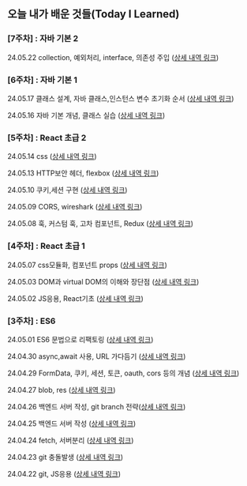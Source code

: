 ## 오늘 내가 배운 것들(Today I Learned)

### [7주차] : 자바 기본 2
24.05.22 collection, 예외처리, interface, 의존성 주입 ([상세 내역 링크](https://github.com/100-hours-a-week/carter-til/blob/main/May/2024-05-22.md))

### [6주차] : 자바 기본 1
24.05.17 클래스 설계, 자바 클래스,인스턴스 변수 초기화 순서 ([상세 내역 링크](https://github.com/100-hours-a-week/carter-til/blob/main/May/2024-05-17.md))

24.05.16 자바 기본 개념, 클래스 실습 ([상세 내역 링크](https://github.com/100-hours-a-week/carter-til/blob/main/May/2024-05-16.md))

### [5주차] : React 초급 2
24.05.14 css ([상세 내역 링크](https://github.com/100-hours-a-week/carter-til/blob/main/May/2024-05-14.md))

24.05.13 HTTP보안 헤더, flexbox ([상세 내역 링크](https://github.com/100-hours-a-week/carter-til/blob/main/May/2024-05-13.md))

24.05.10 쿠키,세션 구현 ([상세 내역 링크](https://github.com/100-hours-a-week/carter-til/blob/main/May/2024-05-10.md))

24.05.09 CORS, wireshark ([상세 내역 링크](https://github.com/100-hours-a-week/carter-til/blob/main/May/2024-05-09.md))

24.05.08 훅, 커스텀 훅, 고차 컴포넌트, Redux ([상세 내역 링크](https://github.com/100-hours-a-week/carter-til/blob/main/May/2024-05-08.md))

### [4주차] : React 초급 1

24.05.07 css모듈화, 컴포넌트 props ([상세 내역 링크](https://github.com/100-hours-a-week/carter-til/blob/main/May/2024-05-07.md))

24.05.03 DOM과 virtual DOM의 이해와 장단점 ([상세 내역 링크](https://github.com/100-hours-a-week/carter-til/blob/main/May/2024-05-03.md))

24.05.02 JS응용, React기초 ([상세 내역 링크](https://github.com/100-hours-a-week/carter-til/blob/main/May/2024-05-02))

### [3주차] : ES6

24.05.01 ES6 문법으로 리팩토링 ([상세 내역 링크](https://github.com/100-hours-a-week/carter-til/blob/main/May/2024-05-01))

24.04.30 async,await 사용, URL 가다듬기 ([상세 내역 링크](https://github.com/100-hours-a-week/carter-til/blob/main/Apr/2024-04-30))

24.04.29 FormData, 쿠키, 세션, 토큰, oauth, cors 등의 개념 ([상세 내역 링크](https://github.com/100-hours-a-week/carter-til/blob/main/Apr/2024-04-29))

24.04.27 blob, res ([상세 내역 링크](https://github.com/100-hours-a-week/carter-til/blob/main/Apr/2024-04-27))

24.04.26 백엔드 서버 작성, git branch 전략([상세 내역 링크](https://github.com/100-hours-a-week/carter-til/blob/main/Apr/2024-04-26))

24.04.25 백엔드 서버 작성 ([상세 내역 링크](https://github.com/100-hours-a-week/carter-til/blob/main/Apr/2024-04-25))

24.04.24 fetch, 서버분리 ([상세 내역 링크](https://github.com/100-hours-a-week/carter-til/blob/main/Apr/2024-04-24))

24.04.23 git 충돌발생 ([상세 내역 링크](https://github.com/100-hours-a-week/carter-til/blob/main/Apr/2024-04-23))

24.04.22 git, JS응용 ([상세 내역 링크](https://github.com/100-hours-a-week/carter-til/blob/main/Apr/2024-04-22))

